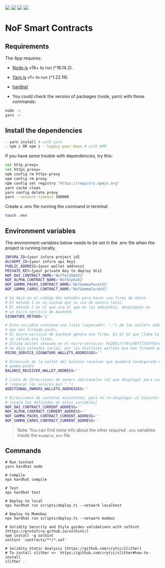 ![](https://img.shields.io/badge/Solidity-informational?style=flat&logo=solidity&logoColor=white&color=6aa6f8)
![](https://img.shields.io/badge/Hardhat-informational?style=flat&logo=hardhat&logoColor=white&color=6aa6f8)
![](https://img.shields.io/badge/JavaScript-informational?style=flat&logo=javascript&logoColor=white&color=6aa6f8)
![](https://img.shields.io/badge/Typescript-informational?style=flat&logo=typescript&logoColor=white&color=6aa6f8)


# NoF Smart Contracts

## Requirements

The App requires:

- [Node.js](https://nodejs.org/) v16+ to run (^16.14.2).
- [Yarn.js](https://classic.yarnpkg.com/en/docs/install) v1+ to run (^1.22.19).
- [hardhat](https://hardhat.org/)

- You could check the version of packages (node, yarn) with these commands:

```sh
node -v
yarn -v
```

## Install the dependencies

```sh
- yarn install # with yarn
- npm i OR npm i --legacy-peer-deps # with NPM
```

If you have some trouble with dependencies, try this:

```sh
set http_proxy=
set https_proxy=
npm config rm https-proxy
npm config rm proxy
npm config set registry "https://registry.npmjs.org"
yarn cache clean
yarn config delete proxy
yarn --network-timeout 100000
```

Create a .env file running the command in terminal

```sh
touch .env
```

## Environment variables

The environment variables below needs to be set in the .env file when the project is running locally.

```sh
INFURA_ID={your infura project id}
ALCHEMY_ID={your infura api key}
PUBLIC_ADDRESS={your wallet address}
PRIVATE_KEY={your private key to deploy SCs}
NOF_DAI_CONTRACT_NAME='NofTestDAIV2'
NOF_ALPHA_CONTRACT_NAME='NofAlphaV2'
NOF_GAMMA_PACKS_CONTRACT_NAME='NofGammaPacksV2'
NOF_GAMMA_CARDS_CONTRACT_NAME='NofGammaCardsV2'

# Se dejó en el código dos métodos para hacer una firma de datos.
# El metodo 1 es un custom que se usa de manera local. 
# El método 2 es el que usa al app en los ambientes, desplegado en 
# un micro-servicio de backend.
SIGNATURE_METHOD='1'

# Esta variable contiene una lista (separador: ",") de las wallets addresses
# que han firmado packs.
# El micro-servicio de backend genera una firma. En el SC que llama la landing, 
# se valida esa firma.
# Última wallet seteada en el micro-servicio: 0x20517cf8c140f7f393f92cea6158f57385a75733 
# Se deja seteadas varias, por las distintas wallets que han firmado packs.
MICRO_SERVICE_SIGNATURE_WALLETS_ADDRESSES=''

# Dirección de la wallet del balance receiver que quedará condigurado en el contrato
# gamma-packs
BALANCE_RECEIVER_WALLET_ADDRESS=''

# Lista de direcciones de owners adicionales (al que desplega) para sumar a los contratos 
# (separar los valores por ",")
ADDITIONAL_OWNERS_WALLETS_ADDRESSES=''

# Direcciones de contatos existentes, para no re-desplegar al ejecutar el script deploy.hs
# (usará las definidas en éstas variables)
NOF_DAI_CONTRACT_CURRENT_ADDRESS=''
NOF_ALPHA_CONTRACT_CURRENT_ADDRESS=''
NOF_GAMMA_PACKS_CONTRACT_CURRENT_ADDRESS=''
NOF_GAMMA_CARDS_CONTRACT_CURRENT_ADDRESS=''

```

> Note: You can find more info about the other required `.env` variables inside the `example_env` file.


## Commands

```shell
# Run testnet
yarn hardhat node

# Compile
npx hardhat compile

# Test
npx hardhat test

# Deploy to local
npx hardhat run scripts/deploy.ts --network localhost

# Deploy to Mumnbai 
npx hardhat run scripts/deploy.ts --network mumbai

# Solidity Security and Style guides validations with solhint [https://protofire.github.io/solhint/]
npm install -g solhint
solhint 'contracts/**/*.sol'

# Solidity Static Analysis [https://github.com/crytic/slither]
# To install slither =>  https://github.com/crytic/slither#how-to-install
slither .
```
